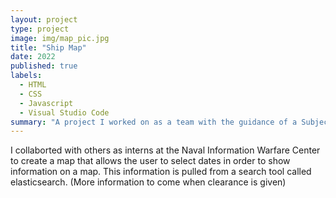 ```yaml
---
layout: project
type: project
image: img/map_pic.jpg
title: "Ship Map"
date: 2022
published: true
labels:
  - HTML
  - CSS
  - Javascript
  - Visual Studio Code
summary: "A project I worked on as a team with the guidance of a Subject Matter Expert."
---
```


I collaborted with others as interns at the Naval Information Warfare Center to create a map that allows the user to select dates in order to show information on a map.  This information is pulled from a search tool called elasticsearch. (More information to come when clearance is given)
